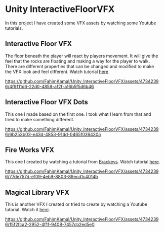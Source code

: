 # Unity InteractiveFloorVFX
In this project I have created some VFX assets by watching some Youtube tutorials. 
## Interactive Floor VFX
The floor beneath the player will react by players movement. It will give the feel that the rocks are floating and 
making a way for the player to walk. There are different properties that can be changed and modified to make the VFX
look and feel different. Watch tutorial [here](https://youtu.be/-6TOiW3glp0?si=UNoUNntzJSFOLFeo).

https://github.com/FahimKamal/Unity_InteractiveFloorVFX/assets/47342396/4f9111d6-22d0-4858-af2f-a16b5f5d6b46

## Interactive Floor VFX Dots
This one I made based on the first one. I took what I learn from that and tried to make something different. 

https://github.com/FahimKamal/Unity_InteractiveFloorVFX/assets/47342396/6b253b03-e43d-4853-914d-0465f036430a

## Fire Works VFX
This one I created by watching a tutorial from [Brackeys](https://www.youtube.com/@Brackeys). 
Watch tutorial [here](https://youtu.be/iCEHarLRCzI?si=9bHFMAr5UgnEwdv5).

https://github.com/FahimKamal/Unity_InteractiveFloorVFX/assets/47342396/77de757d-e109-4eb9-8803-89ecd1c4014b

## Magical Library VFX
This is another VFX I created or tried to create by watching a Youtube tutorial. 
Watch it [here](https://youtu.be/h4SBACYb26k?si=dw2zlGZrKRVFaflX).

https://github.com/FahimKamal/Unity_InteractiveFloorVFX/assets/47342396/15f2fca2-2952-4f11-9408-7457cb2ed5e0

